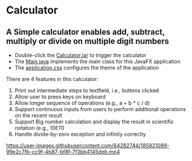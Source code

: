 # Calculator
## A Simple calculator enables **add**, **subtract**, **multiply** or **divide** on multiple digit numbers
* Double-click the [Calculator.jar](Calculator.jar) to trigger the calculator
* The [Main.java](src/application/Main.java) implements the main class for this JavaFX application 
* The [application.css](src/application/application.css) configures the theme of the application

There are 4 features in this calculator:

1) Print out intermediate steps to textfield, i.e., buttons clicked
2) Allow user to press keys on keyboard 
3) Allow longer sequence of operations (e.g., a + b * c / d) 
4) Support continuous inputs from users to perform additional operations on the recent result
5) Support Big number calculation and display the result in scientific notation (e.g., 10E11)
6) Handle divide-by-zero exception and infinity correctly











https://user-images.githubusercontent.com/84282744/185821089-99e2c7fb-cc9f-4b87-bf8f-7f3bb4145deb.mp4


